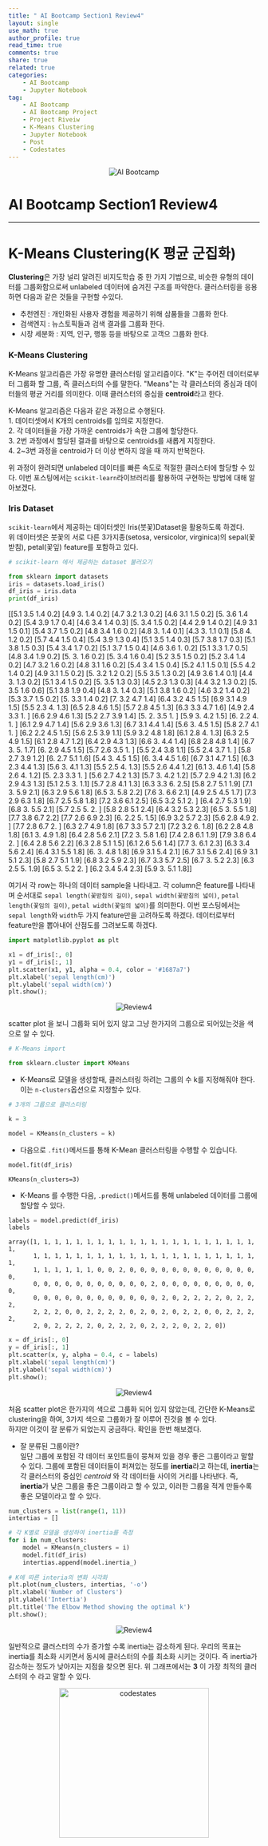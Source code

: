 ```yaml
---
title: " AI Bootcamp Section1 Review4"
layout: single
use_math: true
author_profile: true
read_time: true
comments: true
share: true
related: true
categories:
    - AI Bootcamp
    - Jupyter Notebook
tag:
    - AI Bootcamp
    - AI Bootcamp Project
    - Project Riveiw
    - K-Means Clustering
    - Jupyter Notebook
    - Post
    - Codestates
---
```


<p align="center">
  <img src="/assets/img/post/AIbootcamp.jpg" alt="AI Bootcamp"/>
</p>  

# AI Bootcamp Section1 Review4  
---
# K-Means Clustering(K 평균 군집화)

**Clustering**은 가장 널리 알려진 비지도학습 중 한 가지 기법으로, 비슷한 유형의 데이터를 그룹화함으로써 unlabeled 데이터에 숨겨진 구조를 파악한다. 클러스터링을 응용하면 다음과 같은 것들을 구현할 수있다.  
* 추천엔진 : 개인화된 사용자 경험을 제공하기 위해 삼품들을 그룹화 한다.  
* 검색엔지 : 뉴스토픽들과 검색 결과를 그룹화 한다.  
* 시장 세분화 : 지역, 인구, 행동 등을 바탕으로 고객으 그룹화 한다.

### K-Means Clustering

K-Means 알고리즘은 가장 유명한 클러스터링 알고리즘이다. "K"는 주어진 데이터로부터 그룹화 할 그룹, 즉 클러스터의 수를 말한다. "Means"는 각 클러스터의 중심과 데이터들의 평균 거리를 의미한다. 이때 클러스터의 중심을 **centroid**라고 한다.

K-Means 알고리즘은 다음과 같은 과정으로 수행된다.  
    1. 데이터셋에서 K개의 centroids를 임의로 지정한다.  
    2. 각 데이터들을 가장 가까운 centroids가 속한 그룹에 할당한다.  
    3. 2번 과정에서 할당된 결과를 바탕으로 centroids를 새롭게 지정한다.  
    4. 2~3번 과정을 centroid가 더 이상 변하지 않을 때 까지 반복한다.  
   
위 과정이 완려되면 unlabeled 데이터를 빠른 속도로 적절한 클러스터에 할당할 수 있다. 이번 포스팅에서는 `scikit-learn`라이브러리를 활용하여 구현하는 방법에 대해 알아보겠다.

### Iris Dataset  

`scikit-learn`에서 제공하는 데이터셋인 Iris(붓꽃)Dataset을 활용하도록 하겠다.  
위 데이터셋은 붓꽃의 서로 다른 3가지종(setosa, versicolor, virginica)의 sepal(꽃받침), petal(꽃잎) feature를 포함하고 있다.


```python
# scikit-learn 에서 제공하는 dataset 불러오기

from sklearn import datasets
iris = datasets.load_iris()
df_iris = iris.data
print(df_iris)
```

<div class="output_scroll">
    [[5.1 3.5 1.4 0.2]
     [4.9 3.  1.4 0.2]
     [4.7 3.2 1.3 0.2]
     [4.6 3.1 1.5 0.2]
     [5.  3.6 1.4 0.2]
     [5.4 3.9 1.7 0.4]
     [4.6 3.4 1.4 0.3]
     [5.  3.4 1.5 0.2]
     [4.4 2.9 1.4 0.2]
     [4.9 3.1 1.5 0.1]
     [5.4 3.7 1.5 0.2]
     [4.8 3.4 1.6 0.2]
     [4.8 3.  1.4 0.1]
     [4.3 3.  1.1 0.1]
     [5.8 4.  1.2 0.2]
     [5.7 4.4 1.5 0.4]
     [5.4 3.9 1.3 0.4]
     [5.1 3.5 1.4 0.3]
     [5.7 3.8 1.7 0.3]
     [5.1 3.8 1.5 0.3]
     [5.4 3.4 1.7 0.2]
     [5.1 3.7 1.5 0.4]
     [4.6 3.6 1.  0.2]
     [5.1 3.3 1.7 0.5]
     [4.8 3.4 1.9 0.2]
     [5.  3.  1.6 0.2]
     [5.  3.4 1.6 0.4]
     [5.2 3.5 1.5 0.2]
     [5.2 3.4 1.4 0.2]
     [4.7 3.2 1.6 0.2]
     [4.8 3.1 1.6 0.2]
     [5.4 3.4 1.5 0.4]
     [5.2 4.1 1.5 0.1]
     [5.5 4.2 1.4 0.2]
     [4.9 3.1 1.5 0.2]
     [5.  3.2 1.2 0.2]
     [5.5 3.5 1.3 0.2]
     [4.9 3.6 1.4 0.1]
     [4.4 3.  1.3 0.2]
     [5.1 3.4 1.5 0.2]
     [5.  3.5 1.3 0.3]
     [4.5 2.3 1.3 0.3]
     [4.4 3.2 1.3 0.2]
     [5.  3.5 1.6 0.6]
     [5.1 3.8 1.9 0.4]
     [4.8 3.  1.4 0.3]
     [5.1 3.8 1.6 0.2]
     [4.6 3.2 1.4 0.2]
     [5.3 3.7 1.5 0.2]
     [5.  3.3 1.4 0.2]
     [7.  3.2 4.7 1.4]
     [6.4 3.2 4.5 1.5]
     [6.9 3.1 4.9 1.5]
     [5.5 2.3 4.  1.3]
     [6.5 2.8 4.6 1.5]
     [5.7 2.8 4.5 1.3]
     [6.3 3.3 4.7 1.6]
     [4.9 2.4 3.3 1. ]
     [6.6 2.9 4.6 1.3]
     [5.2 2.7 3.9 1.4]
     [5.  2.  3.5 1. ]
     [5.9 3.  4.2 1.5]
     [6.  2.2 4.  1. ]
     [6.1 2.9 4.7 1.4]
     [5.6 2.9 3.6 1.3]
     [6.7 3.1 4.4 1.4]
     [5.6 3.  4.5 1.5]
     [5.8 2.7 4.1 1. ]
     [6.2 2.2 4.5 1.5]
     [5.6 2.5 3.9 1.1]
     [5.9 3.2 4.8 1.8]
     [6.1 2.8 4.  1.3]
     [6.3 2.5 4.9 1.5]
     [6.1 2.8 4.7 1.2]
     [6.4 2.9 4.3 1.3]
     [6.6 3.  4.4 1.4]
     [6.8 2.8 4.8 1.4]
     [6.7 3.  5.  1.7]
     [6.  2.9 4.5 1.5]
     [5.7 2.6 3.5 1. ]
     [5.5 2.4 3.8 1.1]
     [5.5 2.4 3.7 1. ]
     [5.8 2.7 3.9 1.2]
     [6.  2.7 5.1 1.6]
     [5.4 3.  4.5 1.5]
     [6.  3.4 4.5 1.6]
     [6.7 3.1 4.7 1.5]
     [6.3 2.3 4.4 1.3]
     [5.6 3.  4.1 1.3]
     [5.5 2.5 4.  1.3]
     [5.5 2.6 4.4 1.2]
     [6.1 3.  4.6 1.4]
     [5.8 2.6 4.  1.2]
     [5.  2.3 3.3 1. ]
     [5.6 2.7 4.2 1.3]
     [5.7 3.  4.2 1.2]
     [5.7 2.9 4.2 1.3]
     [6.2 2.9 4.3 1.3]
     [5.1 2.5 3.  1.1]
     [5.7 2.8 4.1 1.3]
     [6.3 3.3 6.  2.5]
     [5.8 2.7 5.1 1.9]
     [7.1 3.  5.9 2.1]
     [6.3 2.9 5.6 1.8]
     [6.5 3.  5.8 2.2]
     [7.6 3.  6.6 2.1]
     [4.9 2.5 4.5 1.7]
     [7.3 2.9 6.3 1.8]
     [6.7 2.5 5.8 1.8]
     [7.2 3.6 6.1 2.5]
     [6.5 3.2 5.1 2. ]
     [6.4 2.7 5.3 1.9]
     [6.8 3.  5.5 2.1]
     [5.7 2.5 5.  2. ]
     [5.8 2.8 5.1 2.4]
     [6.4 3.2 5.3 2.3]
     [6.5 3.  5.5 1.8]
     [7.7 3.8 6.7 2.2]
     [7.7 2.6 6.9 2.3]
     [6.  2.2 5.  1.5]
     [6.9 3.2 5.7 2.3]
     [5.6 2.8 4.9 2. ]
     [7.7 2.8 6.7 2. ]
     [6.3 2.7 4.9 1.8]
     [6.7 3.3 5.7 2.1]
     [7.2 3.2 6.  1.8]
     [6.2 2.8 4.8 1.8]
     [6.1 3.  4.9 1.8]
     [6.4 2.8 5.6 2.1]
     [7.2 3.  5.8 1.6]
     [7.4 2.8 6.1 1.9]
     [7.9 3.8 6.4 2. ]
     [6.4 2.8 5.6 2.2]
     [6.3 2.8 5.1 1.5]
     [6.1 2.6 5.6 1.4]
     [7.7 3.  6.1 2.3]
     [6.3 3.4 5.6 2.4]
     [6.4 3.1 5.5 1.8]
     [6.  3.  4.8 1.8]
     [6.9 3.1 5.4 2.1]
     [6.7 3.1 5.6 2.4]
     [6.9 3.1 5.1 2.3]
     [5.8 2.7 5.1 1.9]
     [6.8 3.2 5.9 2.3]
     [6.7 3.3 5.7 2.5]
     [6.7 3.  5.2 2.3]
     [6.3 2.5 5.  1.9]
     [6.5 3.  5.2 2. ]
     [6.2 3.4 5.4 2.3]
     [5.9 3.  5.1 1.8]]
</div>

여기서 각 row는 하나의 데이터 sample을 나타내고. 각 column은 feature를 나타내며 순서대로 `sepal length(꽃받침의 길이)`, `sepal width(꽃받침의 넓이)`, `petal length(꽃임의 길이)`, `petal width(꽃잎의 넓이)`를 의미한다. 이번 포스팅에서는 `sepal length`와 `width`두 가지 feature만을 고려하도록 하겠다. 데이터로부터 feature만을 뽑아내어 산점도를 그려보도록 하겠다.


```python
import matplotlib.pyplot as plt

x1 = df_iris[:, 0]
y1 = df_iris[:, 1]
plt.scatter(x1, y1, alpha = 0.4, color = '#1687a7')
plt.xlabel('sepal length(cm)')
plt.ylabel('sepal width(cm)')
plt.show();
```


    
<p align="center">
  <img src="/images/2021-01-30-AIbootcampReview4_files/2021-01-30-AIbootcampReview4_8_0.png" alt="Review4"/>
</p>  


scatter plot 을 보니 그룹화 되어 있지 않고 그냥 한가지의 그룹으로 되어있는것을 색으로 알 수 있다.


```python
# K-Means import

from sklearn.cluster import KMeans
```

* K-Means로 모델을 생성할때, 클러스터링 하려는 그룹의 수 k를 지정해줘야 한다.  
    이는 `n-clusters`옵션으로 지정할수 있다.


```python
# 3개의 그룹으로 클러스터링

k = 3

model = KMeans(n_clusters = k)
```

* 다음으로 `.fit()`메서드를 통해 K-Mean 클러스터링을 수행할 수 있습니다.


```python
model.fit(df_iris)
```




    KMeans(n_clusters=3)



* K-Means 를 수행한 다음, `.predict()`메서드를 통해 unlabeled 데이터를 그룹에 할당할 수 있다.


```python
labels = model.predict(df_iris)
labels
```




    array([1, 1, 1, 1, 1, 1, 1, 1, 1, 1, 1, 1, 1, 1, 1, 1, 1, 1, 1, 1, 1, 1,
           1, 1, 1, 1, 1, 1, 1, 1, 1, 1, 1, 1, 1, 1, 1, 1, 1, 1, 1, 1, 1, 1,
           1, 1, 1, 1, 1, 1, 0, 0, 2, 0, 0, 0, 0, 0, 0, 0, 0, 0, 0, 0, 0, 0,
           0, 0, 0, 0, 0, 0, 0, 0, 0, 0, 0, 2, 0, 0, 0, 0, 0, 0, 0, 0, 0, 0,
           0, 0, 0, 0, 0, 0, 0, 0, 0, 0, 0, 0, 2, 0, 2, 2, 2, 2, 0, 2, 2, 2,
           2, 2, 2, 0, 0, 2, 2, 2, 2, 0, 2, 0, 2, 0, 2, 2, 0, 0, 2, 2, 2, 2,
           2, 0, 2, 2, 2, 2, 0, 2, 2, 2, 0, 2, 2, 2, 0, 2, 2, 0])




```python
x = df_iris[:, 0]
y = df_iris[:, 1]
plt.scatter(x, y, alpha = 0.4, c = labels)
plt.xlabel('sepal length(cm)')
plt.ylabel('sepal width(cm)')
plt.show();
```


    
<p align="center">
  <img src="/images/2021-01-30-AIbootcampReview4_files/2021-01-30-AIbootcampReview4_17_0.png" alt="Review4"/>
</p>  

    


처음 scatter plot은 한가지의 색으로 그룹화 되어 있지 않았는데, 간단한 K-Means로 clustering을 하여, 3가지 색으로 그룹화가 잘 이루어 진것을 볼 수 있다.  
하지만 이것이 잘 분류가 되었는지 궁금하다. 확인을 한번 해보겠다.

* 잘 분류된 그룹이란?  
    일단 그룹에 포함된 각 데이터 포인트들이 뭉쳐져 있을 경우 좋은 그룹이라고 말할 수 있다. 그룹에 포함된 데이터들이 퍼져있는 정도를 **inertia**라고 하는데, **inertia**는 각 클러스터의 중심인 _centroid_ 와 각 데이터들 사이의 거리를 나타낸다. 즉, **inertia**가 낮은 그룹을 좋은 그룹이라고 할 수 있고, 이러한 그룹을 적게 만들수록 좋은 모델이라고 할 수 있다.


```python
num_clusters = list(range(1, 11))
intertias = []

# 각 K별로 모델을 생성하여 inertia를 측정
for i in num_clusters:
    model = KMeans(n_clusters = i)
    model.fit(df_iris)
    intertias.append(model.inertia_)
    
# K에 따른 interia의 변화 시각화
plt.plot(num_clusters, intertias, '-o')
plt.xlabel('Number of Clusters')
plt.ylabel('Intertia')
plt.title('The Elbow Method showing the optimal k')
plt.show();
```


    
<p align="center">
  <img src="/images/2021-01-30-AIbootcampReview4_files/2021-01-30-AIbootcampReview4_20_0.png" alt="Review4"/>
</p>  

    


일반적으로 클러스터의 수가 증가할 수록 inertia는 감소하게 된다. 우리의 목표는 inertia를 최소화 시키면서 동시에 클러스터의 수를 최소화 시키는 것이다. 즉 inertia가 감소하는 정도가 낮아지는 지점을 찾으면 된다. 위 그래프에서는 **3** 이 가장 최적의 클러스터의 수 라고 말할 수 있다.  

<p align="center">
    <a href="https://codestates.com" target = "_blank">
        <img src="https://i.imgur.com/RDAD11M.png" 
        width="300" height="300"
        alt="codestates"/>
    </a>
</p> 

